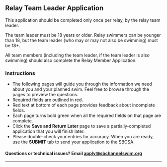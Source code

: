 ## Relay Team Leader Application

This application should be completed only once per relay, by the relay team leader.

The team leader must be 18 years or older. Relay swimmers can be younger than 18, but the team leader (who may or may not also be swimming) must be 18+.

All team members (including the team leader, if the team leader is also swimming) should also complete the Relay Member Application.

### Instructions

- The following pages will guide you through the information we need about you and your planned swim. Feel free to browse through the pages to preview the questions.
- Required fields are <span class="required">outlined in red</span>.
- <span class="red">Red text</span> at bottom of each page provides feedback about incomplete fields.
- Each page turns <span class="green">bold green</span> when all the required fields on that page are complete.
- Click the **Save and Return Later** page to save a partially-completed application that you will finish later.
- Please double-check your entries for accuracy. When you are ready, use the **SUBMIT** tab to send your application to the SBCSA.

#### Questions or technical issues? Email [apply@sbchannelswim.org](mailto:apply@sbchannelswim.org)

---
